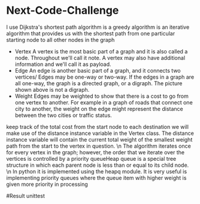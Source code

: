 
# Next-Code-Challenge
I use Dijkstra's shortest path algorithm  is a greedy algorithm is an iterative algorithm that provides us with the shortest path from one particular starting node  to all other nodes in the graph

- Vertex A vertex is the most basic part of a graph and it is also called a node. Throughout we'll call it note. A vertex may also have additional information and we'll call it as payload.
- Edge An edge is another basic part of a graph, and it connects two vertices/ Edges may be one-way or two-way. If the edges in a graph are all one-way, the graph is a directed graph, or a digraph. The picture shown above is not a digraph.
- Weight Edges may be weighted to show that there is a cost to go from one vertex to another. For example in a graph of roads that connect one city to another, the weight on the edge might represent the distance between the two cities or traffic status.

keep track of the total cost from the start node to each destination we will make use of the distance instance variable in the Vertex class. The distance instance variable will contain the current total weight of the smallest weight path from the start to the vertex in question. \n
The algorithm iterates once for every vertex in the graph; however, the order that we iterate over the vertices is controlled by a priority queueHeap queue is a special tree structure in which each parent node is less than or equal to its child node. \n
In python it is implemented using the heapq module. It is very useful is implementing priority queues where the queue item with higher weight is given more priority in processing


#Result unittest
